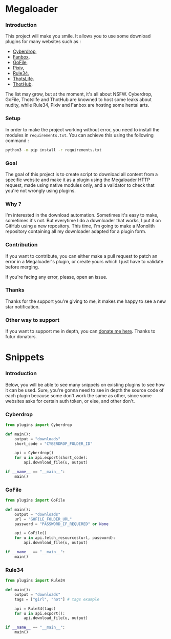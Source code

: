 # Megaloader

### Introduction
This project will make you smile. It allows you to use some download plugins for many websites such as :
- [Cyberdrop](http://www.cyberdrop.me/),
- [Fanbox](https://www.fanbox.cc),
- [GoFile](http://www.gofile.io/),
- [Pixiv](http://www.pixiv.net/),
- [Rule34](http://www.rule34.xxx/),
- [ThotsLife](http://www.thotslife.com/).
- [ThotHub](http://www.thothub.vip/).

The list may grow, but at the moment, it's all about NSFW. Cyberdrop, GoFile, Thotslife and ThotHub are knowned to host some leaks about nudity, while Rule34, Pixiv and Fanbox are hosting some hentai arts.

### Setup
In order to make the project working without error, you need to install the modules in ``requirements.txt``. You can achieve this using the following command :

```bash
python3 -m pip install -r requirements.txt
```

### Goal
The goal of this project is to create script to download all content from a specific website and make it as a plugin using the Megaloader HTTP request, made using native modules only, and a validator to check that you're not wrongly using plugins.

### Why ?
I'm interested in the download automation. Sometimes it's easy to make, sometimes it's not. But everytime I do a downloader that works, I put it on GitHub using a new repository. This time, I'm going to make a Monolith repository containing all my downloader adapted for a plugin form.

### Contribution
If you want to contribute, you can either make a pull request to patch an error in a Megaloader's plugin, or create yours which I just have to validate before merging.

If you're facing any error, please, open an issue.

### Thanks
Thanks for the support you're giving to me, it makes me happy to see a new star notification.

### Other way to support
If you want to support me in depth, you can [donate me here](https://www.paypal.me/quatrecentquatre). Thanks to futur donators.

# Snippets

### Introduction
Below, you will be able to see many snippets on existing plugins to see how it can be used. Sure, you're gonna need to see in depth the source code of each plugin because some don't work the same as other, since some websites asks for certain auth token, or else, and other don't.

### Cyberdrop

```python
from plugins import Cyberdrop

def main():
    output = "downloads"
    short_code = "CYBERDROP_FOLDER_ID"

    api = Cyberdrop()
    for u in api.export(short_code):
        api.download_file(u, output)

if __name__ == "__main__":
    main()
```

### GoFile

```python
from plugins import GoFile

def main():
    output = "downloads"
    url = "GOFILE_FOLDER_URL"
    password = "PASSWORD_IF_REQUIRED" or None

    api = GoFile()
    for u in api.fetch_resources(url, password):
        api.download_file(u, output)

if __name__ == "__main__":
    main()
```

### Rule34

```python
from plugins import Rule34

def main():
    output = "downloads"
    tags = ["girl", "hot"] # tags example

    api = Rule34(tags)
    for u in api.export():
        api.download_file(u, output)

if __name__ == "__main__":
    main()
```